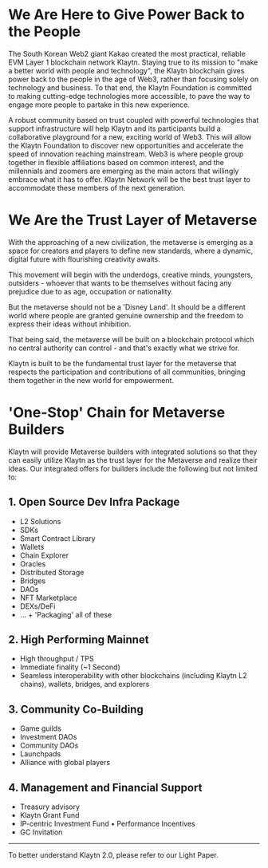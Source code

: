 # We Are Here to Give Power Back to the People <a id="klaytn2"></a>

The South Korean Web2 giant Kakao created the most practical, reliable EVM Layer 1 blockchain network Klaytn.
Staying true to its mission to "make a better world with people and technology", the Klaytn blockchain gives power back to the people in the age of Web3, rather than focusing solely on technology and business. 
To that end, the Klaytn Foundation is committed to making cutting-edge technologies more accessible, to pave the way to engage more people to partake in this new experience.

A robust community based on trust coupled with powerful technologies that support infrastructure will help Klaytn and its participants build a collaborative playground for a new, exciting world of Web3. This will allow the Klaytn Foundation to discover new opportunities and accelerate the speed of innovation reaching mainstream.
Web3 is where people group together in flexible affiliations based on common interest, and the millennials and zoomers are emerging as the main actors that willingly embrace what it has to offer. Klaytn Network will be the best trust layer to accommodate these members of the next generation.

# We Are the Trust Layer of Metaverse <a id="trustlayer"></a>

With the approaching of a new civilization, the metaverse is emerging as a space for creators and players to define new standards, where a dynamic, digital future with flourishing creativity awaits.

This movement will begin with the underdogs, creative minds, youngsters, outsiders - whoever that wants to be themselves without facing any prejudice due to as age, occupation or nationality.

But the metaverse should not be a 'Disney Land'. It should be a different world where people are granted genuine ownership and the freedom to express their ideas without inhibition.

That being said, the metaverse will be built on a blockchain protocol which no central authority can control - and that's exactly what we strive for.

Klaytn is built to be the fundamental trust layer for the metaverse that respects the participation and contributions of all communities, bringing them together in the new world for empowerment.


# 'One-Stop' Chain for Metaverse Builders <a id="one-stop-chain-for-metaverse-builders"></a>

Klaytn will provide Metaverse builders with integrated solutions so that they
can easily utilize Klaytn as the trust layer for the Metaverse and realize their
ideas. Our integrated offers for builders include the following but not limited
to:

## 1. Open Source Dev Infra Package <a id="open-source-dev-infra-package"></a>
- L2 Solutions
- SDKs
- Smart Contract Library
- Wallets
- Chain Explorer
- Oracles
- Distributed Storage
- Bridges
- DAOs
- NFT Marketplace
- DEXs/DeFi
- ... + 'Packaging' all of these

## 2. High Performing Mainnet <a id="high-performing-mainner"></a>
- High throughput / TPS
- Immediate finality (~1 Second)
- Seamless interoperability with other blockchains (including Klaytn L2 chains), wallets, bridges, and explorers

## 3. Community Co-Building <a id="community-co-building"></a>
- Game guilds
- Investment DAOs
- Community DAOs
- Launchpads
- Alliance with global players

## 4. Management and Financial Support <a id="management-and-financial-support"></a>
- Treasury advisory
- Klaytn Grant Fund
- IP-centric Investment Fund • Performance Incentives
- GC Invitation

---

To better understand Klaytn 2.0, please refer to our Light Paper.
